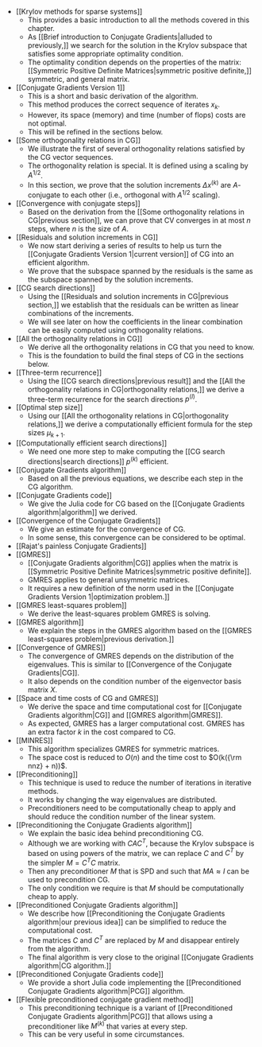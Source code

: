 - [[Krylov methods for sparse systems]]
	- This provides a basic introduction to all the methods covered in this chapter.
	- As [[Brief introduction to Conjugate Gradients|alluded to previously,]] we search for the solution in the Krylov subspace that satisfies some appropriate optimality condition.
	- The optimality condition depends on the properties of the matrix: [[Symmetric Positive Definite Matrices|symmetric positive definite,]] symmetric, and general matrix.
- [[Conjugate Gradients Version 1]]
	- This is a short and basic derivation of the algorithm.
	- This method produces the correct sequence of iterates $x_k$.
	- However, its space (memory) and time (number of flops) costs are not optimal.
	- This will be refined in the sections below.
- [[Some orthogonality relations in CG]]
	- We illustrate the first of several orthogonality relations satisfied by the CG vector sequences.
	- The orthogonality relation is special. It is defined using a scaling by $A^{1/2}$.
	- In this section, we prove that the solution increments $\Delta x^{(k)}$ are $A$-conjugate to each other (i.e., orthogonal with $A^{1/2}$ scaling).
- [[Convergence with conjugate steps]]
	- Based on the derivation from the [[Some orthogonality relations in CG|previous section]], we can prove that CV converges in at most $n$ steps, where $n$ is the size of $A$.
- [[Residuals and solution increments in CG]]
	- We now start deriving a series of results to help us turn the [[Conjugate Gradients Version 1|current version]] of CG into an efficient algorithm.
	- We prove that the subspace spanned by the residuals is the same as the subspace spanned by the solution increments.
- [[CG search directions]]
	- Using the [[Residuals and solution increments in CG|previous section,]] we establish that the residuals can be written as linear combinations of the increments.
	- We will see later on how the coefficients in the linear combination can be easily computed using orthogonality relations.
- [[All the orthogonality relations in CG]]
	- We derive all the orthogonality relations in CG that you need to know. 
	- This is the foundation to build the final steps of CG in the sections below.
- [[Three-term recurrence]]
	- Using the [[CG search directions|previous result]] and the [[All the orthogonality relations in CG|orthogonality relations,]] we derive a three-term recurrence for the search directions $p^{(l)}$.
- [[Optimal step size]]
	- Using our [[All the orthogonality relations in CG|orthogonality relations,]] we derive a computationally efficient formula for the step sizes $\mu_{k+1}$.
- [[Computationally efficient search directions]]
	- We need one more step to make computing the [[CG search directions|search directions]] $p^{(k)}$ efficient.
- [[Conjugate Gradients algorithm]]
	- Based on all the previous equations, we describe each step in the CG algorithm.
- [[Conjugate Gradients code]]
	- We give the Julia code for CG based on the [[Conjugate Gradients algorithm|algorithm]] we derived.
- [[Convergence of the Conjugate Gradients]]
	- We give an estimate for the convergence of CG.
	- In some sense, this convergence can be considered to be optimal.
- [[Rajat's painless Conjugate Gradients]]
- [[GMRES]]
	- [[Conjugate Gradients algorithm|CG]] applies when the matrix is [[Symmetric Positive Definite Matrices|symmetric positive definite]].
	- GMRES applies to general unsymmetric matrices.
	- It requires a new definition of the norm used in the [[Conjugate Gradients Version 1|optimization problem.]]
- [[GMRES least-squares problem]]
	- We derive the least-squares problem GMRES is solving.
- [[GMRES algorithm]]
	- We explain the steps in the GMRES algorithm based on the [[GMRES least-squares problem|previous derivation.]]
- [[Convergence of GMRES]]
	- The convergence of GMRES depends on the distribution of the eigenvalues. This is similar to [[Convergence of the Conjugate Gradients|CG]]. 
	- It also depends on the condition number of the eigenvector basis matrix $X.$
- [[Space and time costs of CG and GMRES]]
	- We derive the space and time computational cost for [[Conjugate Gradients algorithm|CG]] and [[GMRES algorithm|GMRES]].
	- As expected, GMRES has a larger computational cost. GMRES has an extra factor $k$ in the cost compared to CG.
- [[MINRES]]
	- This algorithm specializes GMRES for symmetric matrices.
	- The space cost is reduced to $O(n)$ and the time cost to  $O(k({\rm nnz} + n))$.
- [[Preconditioning]]
	- This technique is used to reduce the number of iterations in iterative methods.
	- It works by changing the way eigenvalues are distributed.
	- Preconditioners need to be computationally cheap to apply and should reduce the condition number of the linear system.
- [[Preconditioning the Conjugate Gradients algorithm]]
	- We explain the basic idea behind preconditioning CG.
	- Although we are working with $CAC^T$, because the Krylov subspace is based on using powers of the matrix, we can replace $C$ and $C^T$ by the simpler $M=C^TC$ matrix.
	- Then any preconditioner $M$ that is SPD and such that $MA \approx I$ can be used to precondition CG.
	- The only condition we require is that $M$ should be computationally cheap to apply.
- [[Preconditioned Conjugate Gradients algorithm]]
	- We describe how [[Preconditioning the Conjugate Gradients algorithm|our previous idea]] can be simplified to reduce the computational cost.
	- The matrices $C$ and $C^T$ are replaced by $M$ and disappear entirely from the algorithm.
	- The final algorithm is very close to the original [[Conjugate Gradients algorithm|CG algorithm.]]
- [[Preconditioned Conjugate Gradients code]]
	- We provide a short Julia code implementing the [[Preconditioned Conjugate Gradients algorithm|PCG]] algorithm.
- [[Flexible preconditioned conjugate gradient method]]
	- This preconditioning technique is a variant of [[Preconditioned Conjugate Gradients algorithm|PCG]] that allows using a preconditioner like $M^{(k)}$ that varies at every step.
	- This can be very useful in some circumstances.